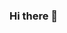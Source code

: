### Hi there 👋

<!--
**MuhammadCF/MuhammadCF** is a ✨ _special_ ✨ repository because its `README.md` (this file) appears on your GitHub profile.

My favorite programming language is haskell.
My second favorite programming language is C++

